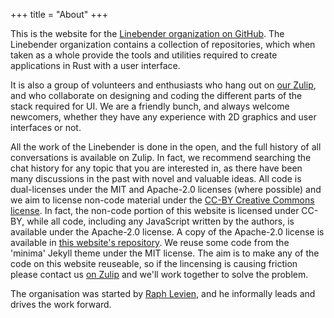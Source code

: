 +++
title = "About"
+++

This is the website for the [Linebender organization on GitHub]. The Linebender organization contains a collection of repositories, which when taken as a whole provide the tools and utilities required to create applications in Rust with a user interface.

It is also a group of volunteers and enthusiasts who hang out on [our Zulip][xi.zulip], and who collaborate on designing and coding the different parts of the stack required for UI. We are a friendly bunch, and always welcome newcomers, whether they have any experience with 2D graphics and user interfaces or not.

All the work of the Linebender is done in the open, and the full history of all conversations is available on Zulip. In fact, we recommend searching the chat history for any topic that you are interested in, as there have been many discussions in the past with novel and valuable ideas. All code is dual-licenses under the MIT and Apache-2.0 licenses (where possible) and we aim to license non-code material under the [CC-BY Creative Commons license][CC-BY]. In fact, the non-code portion of this website is licensed under CC-BY, while all code, including any JavaScript written by the authors, is available under the Apache-2.0 license. A copy of the Apache-2.0 license is available in [this website's repository][website repository]. We reuse some code from the 'minima' Jekyll theme under the MIT license. The aim is to make any of the code on this website reuseable, so if the lincensing is causing friction please contact us [on Zulip][xi.zulip] and we'll work together to solve the problem.

The organisation was started by [Raph Levien], and he informally leads and drives the work forward.

[Linebender organization on GitHub]: https://github.com/linebender
[xi.zulip]: https://xi.zulipchat.com
[Raph Levien]: https://levien.com/
[CC-BY]: http://creativecommons.org/licenses/by/4.0/
[Apache-2.0]: https://apache.org/licenses/LICENSE-2.0
[website repository]: https://github.com/linebender/linebender.github.io/

